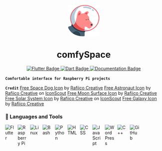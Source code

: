 <div id="header" align="center">
  <img src="android/app/src/main/res/mipmap-xxxhdpi/launcher_icon.png" width="100"/>
</div>
<h1 align="center">comfySpace</h1>
<div id="badges" align="center">
  <a href="https://flutter.dev/">
    <img src="https://img.shields.io/badge/Flutter-%2302569B.svg?style=for-the-badge&logo=Flutter&logoColor=white" alt="Flutter Badge"/>
  </a>
  <a href="https://pub.dev/">
    <img src="https://img.shields.io/badge/dart-%230175C2.svg?style=for-the-badge&logo=dart&logoColor=white" alt="Dart Badge"/>
  </a>
    <a href="https://comfystudio.tech">
    <img src="https://img.shields.io/badge/documentation-%23323330.svg?style=for-the-badge&logo=javascript&logoColor=%23F7DF1E" alt="Documentation Badge"/>
  </a>
</div>


**`Comfortable interface for Raspberry Pi projects`**



**`Credit`**
<a href="https://iconscout.com/icons/space-dog" target="_blank">Free Space Dog  Icon</a> by <a href="https://iconscout.com/contributors/chanut-is-industries" target="_blank">Rafiico Creative</a>
<a href="https://iconscout.com/icons/astronaut" target="_blank">Free Astronaut  Icon</a> by <a href="https://iconscout.com/contributors/chanut-is-industries">Rafiico Creative</a> on <a href="https://iconscout.com">IconScout</a>
<a href="https://iconscout.com/icons/moon-surface" target="_blank">Free Moon Surface  Icon</a> by <a href="https://iconscout.com/contributors/chanut-is-industries" target="_blank">Rafiico Creative</a>
<a href="https://iconscout.com/icons/solar-system" target="_blank">Free Solar System  Icon</a> by <a href="https://iconscout.com/contributors/chanut-is-industries">Rafiico Creative</a> on <a href="https://iconscout.com">IconScout</a>
<a href="https://iconscout.com/icons/galaxy" target="_blank">Free Galaxy  Icon</a> by <a href="https://iconscout.com/contributors/chanut-is-industries" target="_blank">Rafiico Creative</a>

### 🧰 Languages and Tools
<img align="left" alt="Flutter" width="30px" style="padding-right:10px;" src="https://cdn.jsdelivr.net/gh/devicons/devicon/icons/flutter/flutter-original.svg"/>
<img align="left" alt="Raspberry Pi" width="30px" style="padding-right:10px;" src="https://cdn.jsdelivr.net/gh/devicons/devicon/icons/raspberrypi/raspberrypi-original.svg" />
<img align="left" alt="Linux" width="30px" style="padding-right:10px;" src="https://cdn.jsdelivr.net/gh/devicons/devicon/icons/linux/linux-original.svg" />
<img align="left" alt="Bash" width="30px" style="padding-right:10px;" src="https://cdn.jsdelivr.net/gh/devicons/devicon/icons/bash/bash-original.svg" />
<img align="left" alt="Python" width="30px" style="padding-right:10px;" src="https://cdn.jsdelivr.net/gh/devicons/devicon/icons/python/python-plain.svg" />
<img align="left" alt="HTML" width="30px" style="padding-right:10px;" src="https://cdn.jsdelivr.net/gh/devicons/devicon/icons/html5/html5-plain.svg" />
<img align="left" alt="CSS" width="30px" style="padding-right:10px;" src="https://cdn.jsdelivr.net/gh/devicons/devicon/icons/css3/css3-plain.svg" />
<img align="left" alt="JavaScript" width="30px" style="padding-right:10px;" src="https://cdn.jsdelivr.net/gh/devicons/devicon/icons/javascript/javascript-plain.svg" />
<img align="left" alt="WordPress" width="30px" style="padding-right:10px;" src="https://cdn.jsdelivr.net/gh/devicons/devicon/icons/wordpress/wordpress-original.svg"/>
<img align="left" alt="C++" width="30px" style="padding-right:10px;" src="https://cdn.jsdelivr.net/gh/devicons/devicon/icons/cplusplus/cplusplus-line.svg" />
<img align="left" alt="GitHub" width="30px" style="padding-right:10px;" src="https://cdn.jsdelivr.net/gh/devicons/devicon/icons/github/github-original.svg" />

<br />

